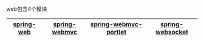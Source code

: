 



web包含4个模块

[spring-web]("基础web功能")|[spring-webmvc]("mvc实现")|[spring-webmvc-portlet]("基于portlet的mvc实现")|[spring-websocket]("为web应用提供的高效通信工具")|
---|---|---|---|
